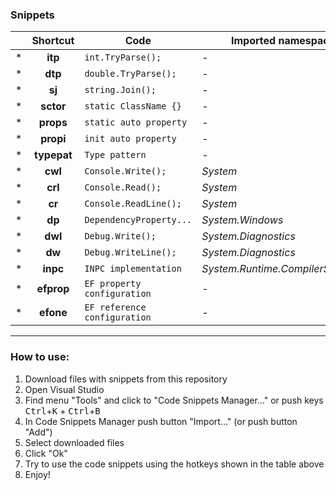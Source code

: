 ### Snippets


|  |Shortcut   |Code                         |Imported namespace  |Filename                                                                                                |
|--|:---------:|-----------------------------|--------------------|--------------------------------------------------------------------------------------------------------|
|\*|**itp**    |```int.TryParse(); ```       |*-*                 |[`int.TryParse.snippet`](https://github.com/DepthRel/DevEnvironment/blob/master/Snippets/int.TryParse.snippet)         |
|\*|**dtp**    |```double.TryParse(); ```    |*-*                 |[`double.TryParse.snippet`](https://github.com/DepthRel/DevEnvironment/blob/master/Snippets/double.TryParse.snippet)   |
|\*|**sj**     |```string.Join(); ```        |*-*                 |[`string.Join.snippet`](https://github.com/DepthRel/DevEnvironment/blob/master/Snippets/string.Join.snippet)           |
|\*|**sctor**  |```static ClassName {} ```   |*-*                 |[`sctor.snippet`](https://github.com/DepthRel/DevEnvironment/blob/master/Snippets/sctor.snippet)                       |
|\*|**props**  |```static auto property ```  |*-*                 |[`props.snippet`](https://github.com/DepthRel/DevEnvironment/blob/master/Snippets/props.snippet)                       |
|\*|**propi**  |```init auto property ```    |*-*                 |[`propi.snippet`](https://github.com/DepthRel/DevEnvironment/blob/master/Snippets/propi.snippet)                       |
|\*|**typepat**|```Type pattern```           |*-*                 |[`typepat.snippet`](https://github.com/DepthRel/DevEnvironment/blob/master/Snippets/typepat.snippet)                   |
|\*|**cwl**    |```Console.Write(); ```      |*System*            |[`Console.Write.snippet`](https://github.com/DepthRel/DevEnvironment/blob/master/Snippets/Console.Write.snippet)       |
|\*|**crl**    |```Console.Read(); ```       |*System*            |[`Console.Read.snippet`](https://github.com/DepthRel/DevEnvironment/blob/master/Snippets/Console.Read.snippet)         |
|\*|**cr**     |```Console.ReadLine(); ```   |*System*            |[`Console.ReadLine.snippet`](https://github.com/DepthRel/DevEnvironment/blob/master/Snippets/Console.ReadLine.snippet) |
|\*|**dp**     |```DependencyProperty... ``` |*System.Windows*    |[`dp.snippet`](https://github.com/DepthRel/DevEnvironment/blob/master/Snippets/dp.snippet)                             |
|\*|**dwl**    |```Debug.Write();```         |*System.Diagnostics*|[`Debug.Write.snippet`](https://github.com/DepthRel/DevEnvironment/blob/master/Snippets/Debug.Write.snippet)           |
|\*|**dw**     |```Debug.WriteLine();```     |*System.Diagnostics*|[`Debug.WriteLine.snippet`](https://github.com/DepthRel/DevEnvironment/blob/master/Snippets/Debug.WriteLine.snippet)   |
|\*|**inpc**   |```INPC implementation```    |*System.Runtime.CompilerServices*|[`inpc.snippet`](https://github.com/DepthRel/DevEnvironment/blob/master/Snippets/inpc.snippet)            |
|\*|**efprop**   |```EF property configuration```    |*-*|[`efprop.snippet`](https://github.com/DepthRel/DevEnvironment/blob/master/Snippets/efprop.snippet)            |
|\*|**efone**   |```EF reference configuration```    |*-*|[`efone.snippet`](https://github.com/DepthRel/DevEnvironment/blob/master/Snippets/efone.snippet)            |

---
### How to use:
1. Download files with snippets from this repository
2. Open Visual Studio
3. Find menu "Tools" and click to "Code Snippets Manager..." or push keys <kbd>Ctrl</kbd>+<kbd>K</kbd> + <kbd>Ctrl</kbd>+<kbd>B</kbd>
4. In Code Snippets Manager push button "Import..." (or push button "Add")
5. Select downloaded files
6. Click "Ok"
7. Try to use the code snippets using the hotkeys shown in the table above
8. Enjoy!
